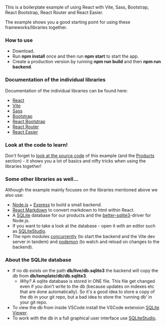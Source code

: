 This is a boilerplate example of using React with Vite, Sass, Bootstrap, React Bootstrap, React Router and React Easier.

The example shows you a good starting point for using these frameworks/libraries together.

### How to use
* Download.
* Run **npm install** once and then run **npm start** to start the app.
* Create a production version by running **npm run build** and then **npm run backend**.

### Documentation of the individual libraries
Documentation of the individual libraries can be found here:

*   [React](https://react.dev)
*   [Vite](https://vitejs.dev)
*   [Sass](https://sass-lang.com)
*   [Bootstrap](https://getbootstrap.com)
*   [React Bootstrap](https://react-bootstrap.netlify.app)
*   [React Router](https://reactrouter.com)
*   [React Easier](https://react-easier.nodehill.com)

### Look at the code to learn!
Don't forget to [look at the source code](https://github.com/ironboy/Cool-things) of this example (and the [Products](/products) section) - it shows you a lot of basics and nifty tricks when using the libraries together!

### Some other libraries as well...
Although the example mainly focuses on the libraries mentioned above we also use:
* [Node.js](https://nodejs.org) + [Express](https://expressjs.com) to build a small backend.
* [React Markdown](https://github.com/remarkjs/react-markdown/#readme) to convert markdown to html within React.
* A [SQLite](https://www.sqlite.org) database for our products and the [better-sqlite3](https://github.com/WiseLibs/better-sqlite3/blob/master/docs/api.md)-driver for Node.js.
* If you want to take a look at the database - open it with an editor such as [SQLiteStudio](https://sqlitestudio.pl/).
* The npm modules [concurrently](https://github.com/open-cli-tools/concurrently#readme) (to start the backend and the Vite dev server in tandem) and [nodemon](https://nodemon.io) (to watch and reload on changes to the backend).

### About the SQLite database
* If no db exists on the path **db/live/db.sqlite3** the backend will copy the db from **db/template/db/db.sqlite3**.
  * *Why?* A sqlite database is stored in ONE file. This file get changed even if you don't write to the db (because updates on indexes etc that are done automatically). So it's a good idea to store a copy of the db in your git repo, but a bad idea to store the 'running db' in your git repo.
* To view the db from inside VSCode install the VSCode extension [SQLite Viewer](https://marketplace.visualstudio.com/items?itemName=qwtel.sqlite-viewer).
* To work with the db in a full graphical user interface use [SQLiteStudio](https://sqlitestudio.pl).